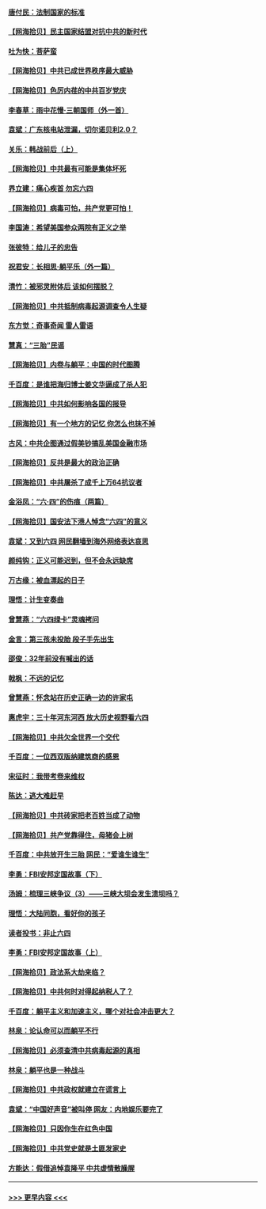 #### [唐付民：法制国家的标准](../pages/nsc993/n13032944.md?t=06200001) 
#### [【网海拾贝】民主国家结盟对抗中共的新时代](../pages/nsc993/n13031717.md?t=06200001) 
#### [吐为快：菩萨蛮](../pages/nsc993/n13030033.md?t=06200001) 
#### [【网海拾贝】中共已成世界秩序最大威胁](../pages/nsc993/n13028138.md?t=06200001) 
#### [【网海拾贝】色厉内荏的中共百岁党庆](../pages/nsc993/n13025582.md?t=06200001) 
#### [李春草：雨中花慢‧三朝国师（外一首）](../pages/nsc993/n13025567.md?t=06200001) 
#### [袁斌：广东核电站泄漏，切尔诺贝利2.0？](../pages/nsc993/n13025475.md?t=06200001) 
#### [关乐：韩战前后（上）](../pages/nsc993/n13025387.md?t=06200001) 
#### [【网海拾贝】中共最有可能是集体坏死](../pages/nsc993/n13023101.md?t=06200001) 
#### [界立建：痛心疾首 勿忘六四](../pages/nsc993/n13022339.md?t=06200001) 
#### [【网海拾贝】病毒可怕，共产党更可怕！](../pages/nsc993/n13020728.md?t=06200001) 
#### [李国涛：希望美国参众两院有正义之举](../pages/nsc993/n13020674.md?t=06200001) 
#### [张彼特：给儿子的忠告](../pages/nsc993/n13018934.md?t=06200001) 
#### [祝君安：长相思‧躺平乐（外一篇）](../pages/nsc993/n13018923.md?t=06200001) 
#### [清竹：被邪灵附体后 该如何摆脱？](../pages/nsc993/n13018877.md?t=06200001) 
#### [【网海拾贝】中共抵制病毒起源调查令人生疑](../pages/nsc993/n13017785.md?t=06200001) 
#### [东方觉：奇事奇闻 雷人雷语](../pages/nsc993/n13017577.md?t=06200001) 
#### [慧真：“三胎”民谣](../pages/nsc993/n13017394.md?t=06200001) 
#### [【网海拾贝】内卷与躺平：中国的时代图腾](../pages/nsc993/n13016128.md?t=06200001) 
#### [千百度：是谁把海归博士姜文华逼成了杀人犯](../pages/nsc993/n13015218.md?t=06200001) 
#### [【网海拾贝】中共如何影响各国的报导](../pages/nsc993/n13012599.md?t=06200001) 
#### [【网海拾贝】有一个地方的记忆 你怎么也抹不掉](../pages/nsc993/n13009802.md?t=06200001) 
#### [古风：中共企图通过假美钞搞乱美国金融市场](../pages/nsc993/n13009626.md?t=06200001) 
#### [【网海拾贝】反共是最大的政治正确](../pages/nsc993/n13007051.md?t=06200001) 
#### [【网海拾贝】中共屠杀了成千上万64抗议者](../pages/nsc993/n13002713.md?t=06200001) 
#### [金浴凤：“六·四”的伤痕（两篇）](../pages/nsc993/n13001719.md?t=06200001) 
#### [【网海拾贝】国安法下港人悼念“六四”的意义](../pages/nsc993/n13001039.md?t=06200001) 
#### [袁斌：又到六四 网民翻墙到海外网络表达哀思](../pages/nsc993/n13000995.md?t=06200001) 
#### [颜纯钩：正义可能迟到，但不会永远缺席](../pages/nsc993/n13000920.md?t=06200001) 
#### [万古缘：被血漂起的日子](../pages/nsc993/n13000914.md?t=06200001) 
#### [理悟：计生变奏曲](../pages/nsc993/n13000414.md?t=06200001) 
#### [曾慧燕：“六四绿卡”灵魂拷问](../pages/nsc993/n13000277.md?t=06200001) 
#### [金言：第三孩未投胎 段子手先出生](../pages/nsc993/n13000215.md?t=06200001) 
#### [邵俊：32年前没有喊出的话](../pages/nsc993/n13000181.md?t=06200001) 
#### [戟枫：不远的记忆](../pages/nsc993/n13000121.md?t=06200001) 
#### [曾慧燕：怀念站在历史正确一边的许家屯](../pages/nsc993/n13000073.md?t=06200001) 
#### [惠虎宇：三十年河东河西 放大历史视野看六四](../pages/nsc993/n13000018.md?t=06200001) 
#### [【网海拾贝】中共欠全世界一个交代](../pages/nsc993/n12998706.md?t=06200001) 
#### [千百度：一位西双版纳建筑商的感恩](../pages/nsc993/n12998487.md?t=06200001) 
#### [宋征时：我带考卷来维权](../pages/nsc993/n12994088.md?t=06200001) 
#### [陈达：逃大难赶早](../pages/nsc993/n12993569.md?t=06200001) 
#### [【网海拾贝】中共砖家把老百姓当成了动物](../pages/nsc993/n12993483.md?t=06200001) 
#### [【网海拾贝】共产党靠得住，母猪会上树](../pages/nsc993/n12990730.md?t=06200001) 
#### [千百度：中共放开生三胎 网民：“爱谁生谁生”](../pages/nsc993/n12990644.md?t=06200001) 
#### [李勇：FBI安邦定国故事（下）](../pages/nsc993/n12987854.md?t=06200001) 
#### [汤姆：梳理三峡争议（3）——三峡大坝会发生溃坝吗？](../pages/nsc993/n12989806.md?t=06200001) 
#### [理悟：大陆同胞，看好你的孩子](../pages/nsc993/n12989778.md?t=06200001) 
#### [读者投书：非止六四](../pages/nsc993/n12989673.md?t=06200001) 
#### [李勇：FBI安邦定国故事（上）](../pages/nsc993/n12987749.md?t=06200001) 
#### [【网海拾贝】政法系大劫来临？](../pages/nsc993/n12987596.md?t=06200001) 
#### [【网海拾贝】中共何时对得起纳税人了？](../pages/nsc993/n12985578.md?t=06200001) 
#### [千百度：躺平主义和加速主义，哪个对社会冲击更大？](../pages/nsc993/n12985512.md?t=06200001) 
#### [林泉：论认命可以而躺平不行](../pages/nsc993/n12985505.md?t=06200001) 
#### [【网海拾贝】必须查清中共病毒起源的真相](../pages/nsc993/n12984276.md?t=06200001) 
#### [林泉：躺平也是一种战斗](../pages/nsc993/n12984194.md?t=06200001) 
#### [【网海拾贝】中共政权就建立在谎言上](../pages/nsc993/n12981880.md?t=06200001) 
#### [袁斌：“中国好声音”被叫停 网友：内地娱乐要完了](../pages/nsc993/n12981826.md?t=06200001) 
#### [【网海拾贝】只因你生在红色中国](../pages/nsc993/n12979096.md?t=06200001) 
#### [【网海拾贝】中共党史就是土匪发家史](../pages/nsc993/n12976478.md?t=06200001) 
#### [方能达：假借追悼袁隆平 中共虚情散臊腥](../pages/nsc993/n12976396.md?t=06200001) 

----
#### [ >>> 更早内容 <<< ](../indexes/nsc993-earlier.md)
